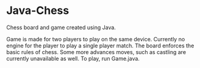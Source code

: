 # Java-Chess
Chess board and game created using Java.


Game is made for two players to play on the same device. Currently no engine for the player to play a single player match. The board enforces the basic
rules of chess. Some more advances moves, such as castling are currently unavailable as well.
To play, run Game.java.
